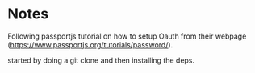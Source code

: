 # Notes

Following passportjs tutorial on how to setup Oauth from their webpage (https://www.passportjs.org/tutorials/password/).

started by doing a git clone and then installing the deps.
